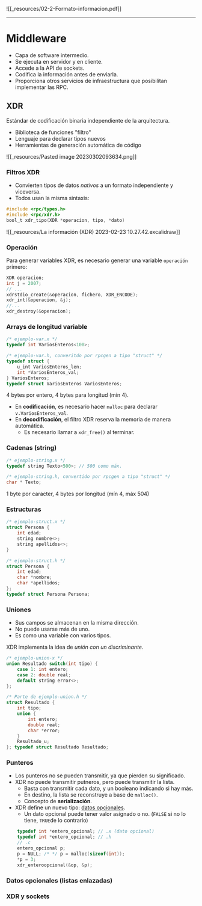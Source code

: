![[_resources/02-2-Formato-informacion.pdf]]

----

# Middleware
- Capa de software intermedio.
- Se ejecuta en servidor y en cliente.
- Accede a la API de sockets.
- Codifica la información antes de enviarla.
- Proporciona otros servicios de infraestructura que posibilitan implementar las RPC.

## XDR
Estándar de codificación binaria independiente de la arquitectura.
- Biblioteca de funciones "filtro"
- Lenguaje para declarar tipos nuevos
- Herramientas de generación automática de código

![[_resources/Pasted image 20230302093634.png]]

### Filtros XDR
- Convierten tipos de datos *nativos* a un formato independiente y viceversa.
- Todos usan la misma sintaxis:
```c
#include <rpc/types.h>
#include <rpc/xdr.h>
bool_t xdr_tipo(XDR *operacion, tipo, *dato)
```

![[_resources/La información (XDR) 2023-02-23 10.27.42.excalidraw]]

### Operación
Para generar variables XDR, es necesario generar una variable `operación` primero:
```c
XDR operacion;
int j = 2007;
// ...
xdrstdio_create(&operacion, fichero, XDR_ENCODE);
xdr_int(&operacion, &j);
//...
xdr_destroy(&operacion);
```

### Arrays de longitud variable
```c
/* ejemplo-var.x */
typedef int VariosEnteros<100>;
```

```c
/* ejemplo-var.h, converitdo por rpcgen a tipo "struct" */
typedef struct {
	u_int VariosEnteros_len;
	int *VariosEnteros_val;
} VariosEnteros;
typedef struct VariosEnteros VariosEnteros;
```

4 bytes por entero, 4 bytes para longitud (mín 4).

- En **codificación**, es necesario hacer `malloc` para declarar `v.VariosEnteros_val`.
- En **decodificación**, el filtro XDR reserva la memoria de manera automática.
	- Es necesario llamar a `xdr_free()` al terminar.

### Cadenas (string)
```c
/* ejemplo-string.x */
typedef string Texto<500>; // 500 como máx.
```

```c
/* ejemplo-string.h, convertido por rpcgen a tipo "struct" */
char * Texto;
```

1 byte por caracter, 4 bytes por longitud (mín 4, máx 504)

### Estructuras
```c
/* ejemplo-struct.x */
struct Persona {
	int edad;
	string nombre<>;
	string apellidos<>;
}
```

```c
/* ejemplo-struct.h */
struct Persona {
	int edad;
	char *nombre;
	char *apellidos;
};
typedef struct Persona Persona;
```

### Uniones
- Sus campos se almacenan en la misma dirección.
- No puede usarse más de uno.
- Es como una variable con varios tipos.

XDR implementa la idea de *unión con un discriminante*.
```c
/* ejemplo-union-x */
union Resultado switch(int tipo) {
	case 1: int entero;
	case 2: double real;
	default string error<>;
};
```

```c
/* Parte de ejemplo-union.h */ 
struct Resultado { 
	int tipo; 
	union { 
		int entero; 
		double real; 
		char *error; 
	}
	Resultado_u; 
}; typedef struct Resultado Resultado;
```


### Punteros
- Los punteros no se pueden transmitir, ya que pierden su significado.
- XDR no puede transmitir putneros, pero puede transmitir la lista.
	- Basta con transmitir cada dato, y un booleano indicando si hay más.
	- En destino, la lista se reconstruye a base de `malloc()`.
	- Concepto de **serialización**.
- XDR define un nuevo tipo: <u>datos opcionales</u>.
	- Un dato opcional puede tener valor asignado o no. (`FALSE` si no lo tiene, `TRUE`de lo contrario)

```c
	typedef int *entero_opcional; // .x (dato opcional)
	typedef int *entero_opcional; // .h
	// .c
	entero_opcional p;
	p = NULL; /* */ p = malloc(sizeof(int));
	*p = 3;
	xdr_enteroopcional(&op, &p);
```


### Datos opcionales (listas enlazadas)

### XDR y sockets
